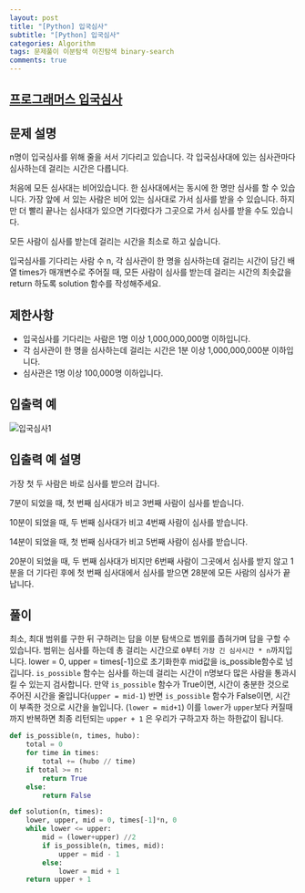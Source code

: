 ```yaml
---
layout: post
title: "[Python] 입국심사"
subtitle: "[Python] 입국심사"
categories: Algorithm
tags: 문제풀이 이분탐색 이진탐색 binary-search
comments: true
---
```


## [프로그래머스 입국심사](https://programmers.co.kr/learn/courses/30/lessons/43238)

## 문제 설명

n명이 입국심사를 위해 줄을 서서 기다리고 있습니다. 각 입국심사대에 있는 심사관마다 심사하는데 걸리는 시간은 다릅니다.

처음에 모든 심사대는 비어있습니다. 한 심사대에서는 동시에 한 명만 심사를 할 수 있습니다. 가장 앞에 서 있는 사람은 비어 있는 심사대로 가서 심사를 받을 수 있습니다. 하지만 더 빨리 끝나는 심사대가 있으면 기다렸다가 그곳으로 가서 심사를 받을 수도 있습니다.

모든 사람이 심사를 받는데 걸리는 시간을 최소로 하고 싶습니다.

입국심사를 기다리는 사람 수 n, 각 심사관이 한 명을 심사하는데 걸리는 시간이 담긴 배열 times가 매개변수로 주어질 때, 모든 사람이 심사를 받는데 걸리는 시간의 최솟값을 return 하도록 solution 함수를 작성해주세요.

## 제한사항

- 입국심사를 기다리는 사람은 1명 이상 1,000,000,000명 이하입니다.
- 각 심사관이 한 명을 심사하는데 걸리는 시간은 1분 이상 1,000,000,000분 이하입니다.
- 심사관은 1명 이상 100,000명 이하입니다.

## 입출력 예

![입국심사1](https://bernard-choi.github.io/assets/img/post_img/입국심사1.jpg)

## 입출력 예 설명

가장 첫 두 사람은 바로 심사를 받으러 갑니다.

7분이 되었을 때, 첫 번째 심사대가 비고 3번째 사람이 심사를 받습니다.

10분이 되었을 때, 두 번째 심사대가 비고 4번째 사람이 심사를 받습니다.

14분이 되었을 때, 첫 번째 심사대가 비고 5번째 사람이 심사를 받습니다.

20분이 되었을 때, 두 번째 심사대가 비지만 6번째 사람이 그곳에서 심사를 받지 않고 1분을 더 기다린 후에 첫 번째 심사대에서 심사를 받으면 28분에 모든 사람의 심사가 끝납니다.

## 풀이

최소, 최대 범위를 구한 뒤 구하려는 답을 이분 탐색으로 범위를 좁혀가며 답을 구할 수 있습니다.
범위는 심사를 하는데 총 걸리는 시간으로 `0`부터 `가장 긴 심사시간 * n`까지입니다.
lower = 0, upper = times[-1]으로 초기화한후 mid값을 is_possible함수로 넘깁니다.
`is_possible` 함수는 심사를 하는데 걸리는 시간이 n명보다 많은 사람을 통과시킬 수 있는지 검사합니다.
만약 `is_possible` 함수가 True이면, 시간이 충분한 것으로 주어진 시간을 줄입니다(`upper = mid-1`)
반면 `is_possible` 함수가 False이면, 시간이 부족한 것으로 시간을 늘입니다. (`lower = mid+1`)
이를 `lower`가 `upper`보다 커질때까지 반복하면 최종 리턴되는 `upper + 1` 은 우리가 구하고자 하는 하한값이 됩니다.

```python
def is_possible(n, times, hubo):
    total = 0
    for time in times:
        total += (hubo // time)
    if total >= n:
        return True
    else:
        return False

def solution(n, times):
    lower, upper, mid = 0, times[-1]*n, 0
    while lower <= upper:
        mid = (lower+upper) //2
        if is_possible(n, times, mid):
            upper = mid - 1
        else:
            lower = mid + 1
    return upper + 1
```
